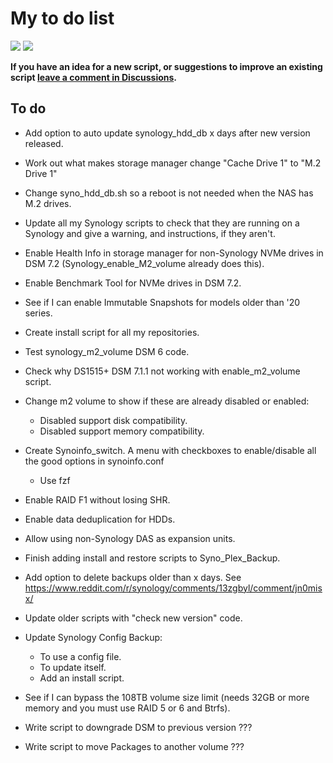 # My to do list

<a href="https://hits.seeyoufarm.com"><img src="https://hits.seeyoufarm.com/api/count/incr/badge.svg?url=https%3A%2F%2Fgithub.com%2F007revad%2Ftodo_list&count_bg=%2379C83D&title_bg=%23555555&icon=&icon_color=%23E7E7E7&title=hits&edge_flat=false"/></a>
[![](https://img.shields.io/static/v1?label=Sponsor&message=%E2%9D%A4&logo=GitHub&color=%23fe8e86)](https://github.com/sponsors/007revad)

**If you have an idea for a new script, or suggestions to improve an existing script [leave a comment in Discussions](https://github.com/007revad/todo_list/discussions).**

## To do

- Add option to auto update synology_hdd_db x days after new version released.

- Work out what makes storage manager change "Cache Drive 1" to "M.2 Drive 1"
- Change syno_hdd_db.sh so a reboot is not needed when the NAS has M.2 drives.

- Update all my Synology scripts to check that they are running on a Synology and give a warning, and instructions, if they aren't.

- Enable Health Info in storage manager for non-Synology NVMe drives in DSM 7.2 (Synology_enable_M2_volume already does this).

- Enable Benchmark Tool for NVMe drives in DSM 7.2.

- See if I can enable Immutable Snapshots for models older than '20 series.

- Create install script for all my repositories.

- Test synology_m2_volume DSM 6 code.

- Check why DS1515+ DSM 7.1.1 not working with enable_m2_volume script.

- Change m2 volume to show if these are already disabled or enabled:
    - Disabled support disk compatibility.
    - Disabled support memory compatibility.

- Create Synoinfo_switch. A menu with checkboxes to enable/disable all the good options in synoinfo.conf
    - Use fzf

- Enable RAID F1 without losing SHR.

- Enable data deduplication for HDDs.

- Allow using non-Synology DAS as expansion units.

- Finish adding install and restore scripts to Syno_Plex_Backup.
- Add option to delete backups older than x days. See https://www.reddit.com/r/synology/comments/13zgbyl/comment/jn0misx/

- Update older scripts with "check new version" code.

- Update Synology Config Backup:
    - To use a config file.
    - To update itself.
    - Add an install script.

- See if I can bypass the 108TB volume size limit (needs 32GB or more memory and you must use RAID 5 or 6 and Btrfs).

- Write script to downgrade DSM to previous version ???

- Write script to move Packages to another volume ???

